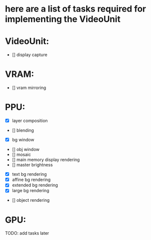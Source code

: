 # here are a list of tasks required for implementing the VideoUnit

# VideoUnit:
- [] display capture

# VRAM:
- [] vram mirroring

# PPU:
- [x] layer composition
- [] blending
- [x] bg window
- [] obj window
- [] mosaic
- [] main memory display rendering
- [] master brightness
- [x] text bg rendering
- [x] affine bg rendering
- [x] extended bg rendering
- [x] large bg rendering
- [] object rendering

# GPU:
TODO: add tasks later